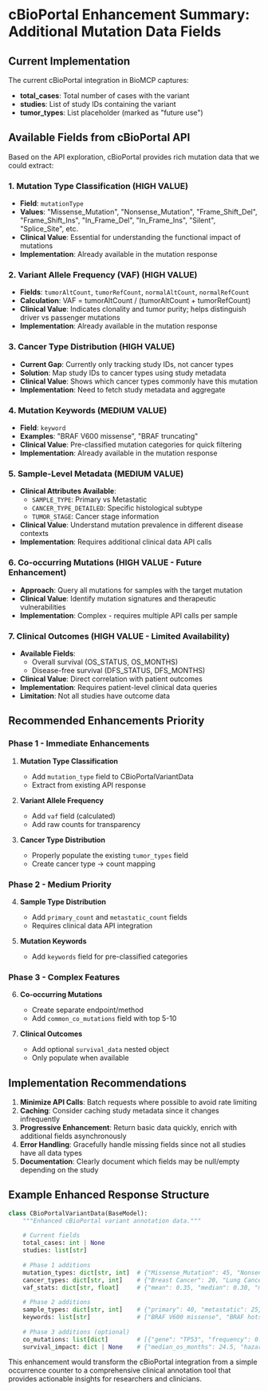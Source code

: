 # cBioPortal Enhancement Summary: Additional Mutation Data Fields

## Current Implementation
The current cBioPortal integration in BioMCP captures:
- **total_cases**: Total number of cases with the variant
- **studies**: List of study IDs containing the variant
- **tumor_types**: List placeholder (marked as "future use")

## Available Fields from cBioPortal API

Based on the API exploration, cBioPortal provides rich mutation data that we could extract:

### 1. **Mutation Type Classification** (HIGH VALUE)
- **Field**: `mutationType`
- **Values**: "Missense_Mutation", "Nonsense_Mutation", "Frame_Shift_Del", "Frame_Shift_Ins", "In_Frame_Del", "In_Frame_Ins", "Silent", "Splice_Site", etc.
- **Clinical Value**: Essential for understanding the functional impact of mutations
- **Implementation**: Already available in the mutation response

### 2. **Variant Allele Frequency (VAF)** (HIGH VALUE)
- **Fields**: `tumorAltCount`, `tumorRefCount`, `normalAltCount`, `normalRefCount`
- **Calculation**: VAF = tumorAltCount / (tumorAltCount + tumorRefCount)
- **Clinical Value**: Indicates clonality and tumor purity; helps distinguish driver vs passenger mutations
- **Implementation**: Already available in the mutation response

### 3. **Cancer Type Distribution** (HIGH VALUE)
- **Current Gap**: Currently only tracking study IDs, not cancer types
- **Solution**: Map study IDs to cancer types using study metadata
- **Clinical Value**: Shows which cancer types commonly have this mutation
- **Implementation**: Need to fetch study metadata and aggregate

### 4. **Mutation Keywords** (MEDIUM VALUE)
- **Field**: `keyword`
- **Examples**: "BRAF V600 missense", "BRAF truncating"
- **Clinical Value**: Pre-classified mutation categories for quick filtering
- **Implementation**: Already available in the mutation response

### 5. **Sample-Level Metadata** (MEDIUM VALUE)
- **Clinical Attributes Available**:
  - `SAMPLE_TYPE`: Primary vs Metastatic
  - `CANCER_TYPE_DETAILED`: Specific histological subtype
  - `TUMOR_STAGE`: Cancer stage information
- **Clinical Value**: Understand mutation prevalence in different disease contexts
- **Implementation**: Requires additional clinical data API calls

### 6. **Co-occurring Mutations** (HIGH VALUE - Future Enhancement)
- **Approach**: Query all mutations for samples with the target mutation
- **Clinical Value**: Identify mutation signatures and therapeutic vulnerabilities
- **Implementation**: Complex - requires multiple API calls per sample

### 7. **Clinical Outcomes** (HIGH VALUE - Limited Availability)
- **Available Fields**: 
  - Overall survival (OS_STATUS, OS_MONTHS)
  - Disease-free survival (DFS_STATUS, DFS_MONTHS)
- **Clinical Value**: Direct correlation with patient outcomes
- **Implementation**: Requires patient-level clinical data queries
- **Limitation**: Not all studies have outcome data

## Recommended Enhancements Priority

### Phase 1 - Immediate Enhancements
1. **Mutation Type Classification**
   - Add `mutation_type` field to CBioPortalVariantData
   - Extract from existing API response

2. **Variant Allele Frequency**
   - Add `vaf` field (calculated)
   - Add raw counts for transparency

3. **Cancer Type Distribution**
   - Properly populate the existing `tumor_types` field
   - Create cancer type → count mapping

### Phase 2 - Medium Priority
4. **Sample Type Distribution**
   - Add `primary_count` and `metastatic_count` fields
   - Requires clinical data API integration

5. **Mutation Keywords**
   - Add `keywords` field for pre-classified categories

### Phase 3 - Complex Features
6. **Co-occurring Mutations**
   - Create separate endpoint/method
   - Add `common_co_mutations` field with top 5-10

7. **Clinical Outcomes**
   - Add optional `survival_data` nested object
   - Only populate when available

## Implementation Recommendations

1. **Minimize API Calls**: Batch requests where possible to avoid rate limiting
2. **Caching**: Consider caching study metadata since it changes infrequently  
3. **Progressive Enhancement**: Return basic data quickly, enrich with additional fields asynchronously
4. **Error Handling**: Gracefully handle missing fields since not all studies have all data types
5. **Documentation**: Clearly document which fields may be null/empty depending on the study

## Example Enhanced Response Structure

```python
class CBioPortalVariantData(BaseModel):
    """Enhanced cBioPortal variant annotation data."""
    
    # Current fields
    total_cases: int | None
    studies: list[str]
    
    # Phase 1 additions
    mutation_types: dict[str, int]  # {"Missense_Mutation": 45, "Nonsense_Mutation": 3}
    cancer_types: dict[str, int]    # {"Breast Cancer": 20, "Lung Cancer": 15}
    vaf_stats: dict[str, float]     # {"mean": 0.35, "median": 0.30, "max": 0.85}
    
    # Phase 2 additions
    sample_types: dict[str, int]    # {"primary": 40, "metastatic": 25}
    keywords: list[str]             # ["BRAF V600 missense", "BRAF hotspot"]
    
    # Phase 3 additions (optional)
    co_mutations: list[dict]        # [{"gene": "TP53", "frequency": 0.45}, ...]
    survival_impact: dict | None    # {"median_os_months": 24.5, "hazard_ratio": 1.8}
```

This enhancement would transform the cBioPortal integration from a simple occurrence counter to a comprehensive clinical annotation tool that provides actionable insights for researchers and clinicians.